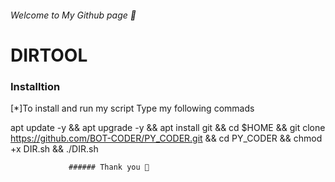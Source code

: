 
###### Welcome to My Github page 👋




# DIRTOOL

### Installtion
			
[*]To install and run my script Type my following commads

																								
  apt update -y && apt upgrade -y && apt install git && cd $HOME && git clone https://github.com/BOT-CODER/PY_CODER.git && cd PY_CODER && chmod +x DIR.sh && ./DIR.sh
    
    
    
                 ###### Thank you 💟
